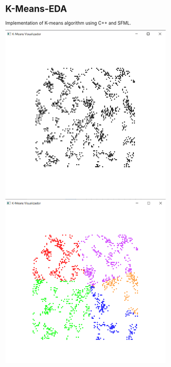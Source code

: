 # K-Means-EDA
Implementation of K-means algorithm using C++ and SFML.

![Conjunto de datos sin agrupar](/assets/asset_1_no_cluster.png?raw=true "Visualizador sin agrupación de datos")
![Conjunto de datos agrupados](/assets/asset_2_ok_cluster.png?raw=true "Agrupación por k-means")
